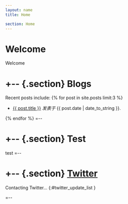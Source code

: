 ```yaml
---
layout: name
title: Home

section: Home
---
```


Welcome
=======

Welcome

+-- {.section}
Blogs
=====
Recent posts include:
{% for post in site.posts limit:3 %}
<ul class="compact recent">
<li>
  <a href="{{ post.url }}" title="{{ post.excerpt }}">{{ post.title }}</a>
  <em>发表于 </em>
  <span class="date">{{ post.date | date_to_string }}.</span>
</li>
</ul>
{% endfor %}
=--

+--	{.section}
Test
========
test 
=--

+-- {.section}
[Twitter](http://twitter.com/wenbing)
====================================

Contacting Twitter... 
{:#twitter_update_list }

=--
